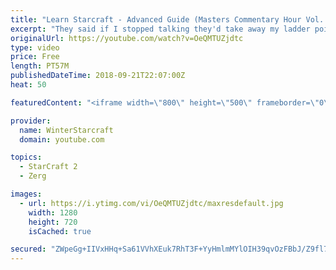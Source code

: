 ```yaml
---
title: "Learn Starcraft - Advanced Guide (Masters Commentary Hour Vol. 1)"
excerpt: "They said if I stopped talking they'd take away my ladder points. Next one I upload will have more terran/toss blame RNGesus."
originalUrl: https://youtube.com/watch?v=OeQMTUZjdtc
type: video
price: Free
length: PT57M
publishedDateTime: 2018-09-21T22:07:00Z
heat: 50

featuredContent: "<iframe width=\"800\" height=\"500\" frameborder=\"0\" src=\"https://www.youtube.com/embed/OeQMTUZjdtc\" allow=\"accelerometer; autoplay; encrypted-media; gyroscope; picture-in-picture\" allowfullscreen></iframe>"

provider:
  name: WinterStarcraft
  domain: youtube.com

topics:
  - StarCraft 2
  - Zerg

images:
  - url: https://i.ytimg.com/vi/OeQMTUZjdtc/maxresdefault.jpg
    width: 1280
    height: 720
    isCached: true

secured: "ZWpeGg+IIVxHHq+Sa61VVhXEuk7RhT3F+YyHmlmMYlOIH39qvOzFBbJ/Z9fl7PGMPAGigJIdv9gUqbJWoGz90hstEptWMQUgowaPFhZzlsbcnMF24MFTrt1YGXOa30oFF4ogX7FOZM7tXlf1yJGxV67BdUWsCer3ZCsGOF2ezoQg6BVsGJM/8wLeZ9qlr0IysEVpJrOhemInNXZsudRfOBb5oyccGzT1/3cwq2Eyj9Gy/GvK+CGCXwjUjw3nVfTiXBx+jWW597W6egZ9KI/XI1TLgIkKL+xtlAbyKhQAbeWnOiW2sBNVQ3S9wvctKQTQkj9boPlBlC86hrD1CNSRcyQ225stQuLGXBpRalhK+bRH6HaBuTf0gHUYUcG8xKF6SORFOs2l4s6FWhazWxCRJc1u08HIUGG2gm6iXrHIi38=;jHD5biOKbcnZST6FlSyt6g=="
---
```


